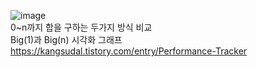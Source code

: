 
![image](https://user-images.githubusercontent.com/32862869/187009639-64d99dab-2fdb-4933-b4de-50975acaf4d0.png)  
0~n까지 합을 구하는 두가지 방식 비교  
Big(1)과 Big(n) 시각화 그래프  
https://kangsudal.tistory.com/entry/Performance-Tracker

